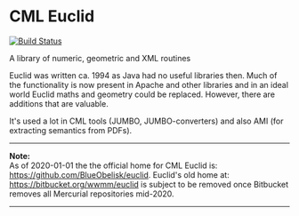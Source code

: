 # CML Euclid
[![Build Status](https://travis-ci.org/BlueObelisk/euclid.svg?branch=master)](https://travis-ci.org/BlueObelisk/euclid)

A library of numeric, geometric and XML routines

Euclid was written ca. 1994 as Java had no useful libraries then. Much of the
functionality is now present in Apache and other libraries and in an ideal world
Euclid maths and geometry could be replaced. However, there are additions that are valuable.

It's used a lot in CML tools (JUMBO, JUMBO-converters) and also AMI (for extracting semantics from PDFs).


---
**Note:**  
As of 2020-01-01 the the official home for CML Euclid is:
<https://github.com/BlueObelisk/euclid>.
Euclid's old home at: <https://bitbucket.org/wwmm/euclid> is subject to be
removed once Bitbucket removes all Mercurial repositories mid-2020.

---
